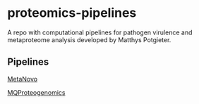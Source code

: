 # proteomics-pipelines
A repo with computational pipelines for pathogen virulence and metaproteome analysis developed by Matthys Potgieter.

## Pipelines
[MetaNovo](MetaNovo.md)

[MQProteogenomics](MQProteogenomics.md)
